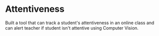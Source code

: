 # Attentiveness
Built a tool that can track a student's attentiveness in an online class and can alert teacher if student isn't attentive using Computer Vision.
